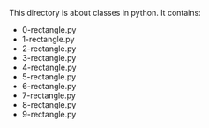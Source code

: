 This directory is about classes in python. It contains:
- 0-rectangle.py
- 1-rectangle.py
- 2-rectangle.py
- 3-rectangle.py
- 4-rectangle.py
- 5-rectangle.py
- 6-rectangle.py
- 7-rectangle.py
- 8-rectangle.py
- 9-rectangle.py
